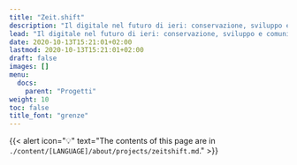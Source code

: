 ```yaml
---
title: "Zeit.shift"
description: "Il digitale nel futuro di ieri: conservazione, sviluppo e comunicazione del patrimonio culturale e testuale di tutto il Tirolo"
lead: "Il digitale nel futuro di ieri: conservazione, sviluppo e comunicazione del patrimonio culturale e testuale di tutto il Tirolo"
date: 2020-10-13T15:21:01+02:00
lastmod: 2020-10-13T15:21:01+02:00
draft: false
images: []
menu:
  docs:
    parent: "Progetti"
weight: 10
toc: false
title_font: "grenze"
---
```


{{< alert icon="💡" text="The contents of this page are in `./content/[LANGUAGE]/about/projects/zeitshift.md`." >}}
